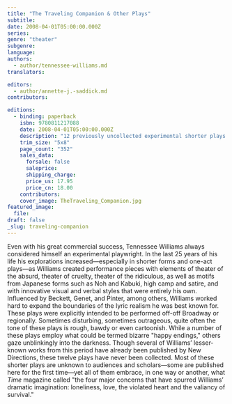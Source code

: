 ```yaml
---
title: "The Traveling Companion & Other Plays"
subtitle:
date: 2008-04-01T05:00:00.000Z
series:
genre: "theater"
subgenre:
language:
authors:
  - author/tennessee-williams.md
translators:

editors:
  - author/annette-j.-saddick.md
contributors:

editions:
  - binding: paperback
    isbn: 9780811217088
    date: 2008-04-01T05:00:00.000Z
    description: "12 previously uncollected experimental shorter plays: The Chalky White Substance • The Day on Which a Man Dies (An Occidental Noh Play) • A Cavalier for Milady • The Pronoun _I_ • The Remarkable Rooming House of Mme. LeMonde • Kirche, Kueche, Kinder (An Outrage for the Stage) • Green Eyes • The Parade • The One Exception • Sunburst • Will Mr. Merriwether Return from Memphis? • The Traveling Companion "
    trim_size: "5x8"
    page_count: "352"
    sales_data:
      forsale: false
      saleprice:
      shipping_charge:
      price_us: 17.95
      price_cn: 18.00
    contributors:
    cover_image: TheTraveling_Companion.jpg
featured_image:
  file:
draft: false
_slug: traveling-companion
---
```


Even with his great commercial success, Tennessee Williams always considered himself an experimental playwright. In the last 25 years of his life his explorations increased—especially in shorter forms and one-act plays—as Williams created performance pieces with elements of theater of the absurd, theater of cruelty, theater of the ridiculous, as well as motifs from Japanese forms such as Noh and Kabuki, high camp and satire, and with innovative visual and verbal styles that were entirely his own. Influenced by Beckett, Genet, and Pinter, among others, Williams worked hard to expand the boundaries of the lyric realism he was best known for. These plays were explicitly intended to be performed off-off Broadway or regionally. Sometimes disturbing, sometimes outrageous, quite often the tone of these plays is rough, bawdy or even cartoonish. While a number of these plays employ what could be termed bizarre "happy endings," others gaze unblinkingly into the darkness. Though several of Williams’ lesser-known works from this period have already been published by New Directions, these twelve plays have never been collected. Most of these shorter plays are unknown to audiences and scholars—some are published here for the first time—yet all of them embrace, in one way or another, what _Time_ magazine called "the four major concerns that have spurred Williams’ dramatic imagination: loneliness, love, the violated heart and the valiancy of survival."

